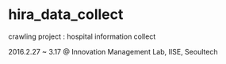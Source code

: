 # hira_data_collect
crawling project : hospital information collect

2016.2.27 ~ 3.17
@ Innovation Management Lab, IISE, Seoultech